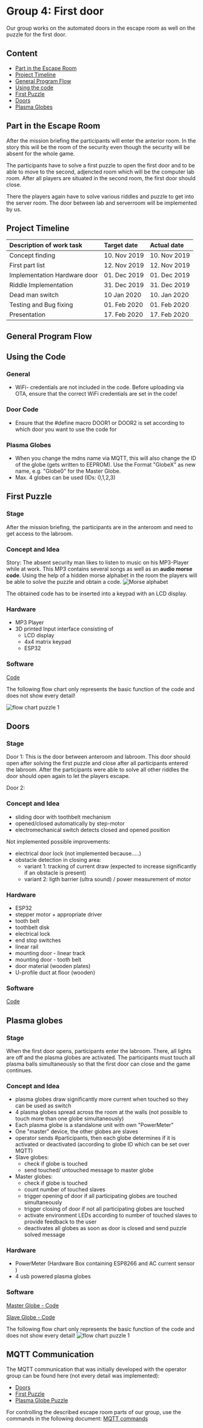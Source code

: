 # Group 4:  First door #
Our group works on the automated doors in the escape room as well on the puzzle for the first door.

## Content
* [Part in the Escape Room](#1)
* [Project Timeline](#2)
* [General Program Flow](#3)
* [Using the code](#7)
* [First Puzzle](#4)
* [Doors](#5)
* [Plasma Globes](#6)

## Part in the Escape Room <a name="1"></a>
After the mission briefing the participants will enter the anterior room.
In the story this will be the room of the security even though the security will be absent for the whole game.

The participants have to solve a first puzzle to open the first door and to be able to move to the second, adjencted room which will be the computer lab room. After all players are situated in the second room, the first door should close.

There the players again have to solve various riddles and puzzle to get into the server room. The door between lab and serverroom will be implemented by us.

## Project Timeline <a name="2"></a>
| Description of work task | Target date | Actual date|
|:--------------|:-------------|:--------------|
| Concept finding| 10. Nov 2019 |10. Nov 2019 |
| First part list| 12. Nov 2019 | 12. Nov 2019|
| Implementation Hardware door| 01. Dec 2019| 01. Dec 2019|
| Riddle Implementation| 31. Dec 2019| 31. Dec 2019| 
| Dead man switch| 10 Jan 2020 | 10. Jan 2020|
| Testing and Bug fixing| 01. Feb 2020 |  01. Feb 2020 |
| Presentation| 17. Feb 2020 | 17. Feb 2020 |

## General Program Flow <a name="3"></a>

## Using the Code <a name="7"></a>
### General
* WiFi- credentials are not included in the code. Before uploading via OTA, ensure that the correct WiFi credentials are set in the code!

### Door Code
* Ensure that the #define macro DOOR1 or DOOR2 is set according to which door you want to use the code for

### Plasma Globes
* When you change the mdns name via MQTT, this will also change the ID of the globe (gets written to EEPROM). Use the Format "GlobeX" as new name, e.g. "Globe0" for the Master Globe.
* Max. 4 globes can be used (IDs: 0,1,2,3)


## First Puzzle <a name="4"></a>
### Stage ###
After the mission briefing, the participants are in the anteroom and need to get access to the labroom.

### Concept and Idea ###
Story: The absent security man likes to listen to music on his MP3-Player while at work. This MP3 contains several songs as well as an **audio morse code**. Using the help of a hidden morse alphabet in the room the players will be able to solve the puzzle and obtain a code.
![Morse alphabet](https://www.cnc14.de/content/5-projekte/2-cnc14-projekt-die-morse-verbindung/1-pic.jpg "test")

The obtained code has to be inserted into a keypad with an LCD display.

### Hardware ###
* MP3 Player
* 3D printed Input interface consisting of 
	* LCD display
	* 4x4 matrix keypad
	* ESP32

### Software ###
[Code](https://github.com/ubilab-escape/first-door/tree/master/Final%20Code/First_Puzzle_final)

The following flow chart only represents the basic function of the code and does not show every detail!

![flow chart puzzle 1](https://github.com/ubilab-escape/first-door/blob/master/flow%20charts/First_Puzzle_flowchart.png)

## Doors <a name="5"></a>
### Stage ###
Door 1:
This is the door between anteroom and labroom. This door should open after solving the first puzzle and close after all participants entered the labroom. After the participants were able to solve all other riddles the door should open again to let the players escape.

Door 2:

### Concept and Idea ###
* sliding door with toothbelt mechanism
* opened/closed automatically by step-motor
* electromechanical switch detects closed and opened position

Not implemented possible improvements:
* electrical door lock (not implemented because.....)
* obstacle detection in closing area: 
	* variant 1: tracking of current draw (expected to increase significantly if an obstacle is present)
	* variant 2: ligth barrier (ultra sound) / power measurement of motor

### Hardware ###
* ESP32
* stepper motor + appropriate driver
* tooth belt
* toothbelt disk
* electrical lock
* end stop switches
* linear rail
* mounting door - linear track
* mounting door - tooth belt
* door material (wooden plates)
* U-profile duct at floor (wooden)

### Software
[Code](https://github.com/ubilab-escape/first-door/tree/master/Final%20Code/Door)

## Plasma globes <a name="6"></a>
### Stage ###
When the first door opens, participants enter the labroom. There, all lights are off and the plasma globes are activated. The participants must touch all plasma balls simultaneously so that the first door can close and the game continues.

### Concept and Idea ###
* plasma globes draw significantly more current when touched so they can be used as switch
* 4 plasma globes spread across the room at the walls (not possible to touch more than one globe simultaneously)
* Each plasma globe is a standalone unit with own "PowerMeter"
* One "master" device, the other globes are slaves
* operator sends #participants, then each globe determines if it is activated or deactivated (according to globe ID which can be set over MQTT)
* Slave globes:
	* check if globe is touched
	* send touched/ untouched message to master globe
* Master globes:
	* check if globe is touched
	* count number of touched slaves
	* trigger opening of door if all participating globes are touched simultaneously
	* trigger closing of door if not all participating globes are touched
	* activate environment LEDs according to number of touched slaves to provide feedback to the user
	* deactivates all globes as soon as door is closed and send puzzle solved message

### Hardware ###
* PowerMeter (Hardware Box containing ESP8266 and AC current sensor )
* 4 usb powered plasma globes

### Software ###
[Master Globe - Code](https://github.com/ubilab-escape/first-door/tree/master/Final%20Code/PowerMeter_plasma_master)

[Slave Globe - Code](https://github.com/ubilab-escape/first-door/tree/master/Final%20Code/PowerMeter_plasma_slaves)

The following flow chart only represents the basic function of the code and does not show every detail!
![flow chart puzzle 1](https://github.com/ubilab-escape/first-door/blob/master/flow%20charts/Master_globe_flowchart.png)


## MQTT Communication ##
The MQTT communication that was initially developed with the operator group can be found here (not every detail was implemented):
* [Doors](https://github.com/ubilab-escape/operator/blob/master/doc/design/group_4_door.svg "Doors")
* [First Puzzle](https://github.com/ubilab-escape/operator/blob/master/doc/design/group_4_puzzle_entrance_door.svg "First Puzzle")
* [Plasma Globe Puzzle](https://github.com/ubilab-escape/operator/blob/master/doc/design/group_4_puzzle_globes.svg "Plasma Globe Puzzle")

For controlling the described escape room parts of our group, use the commands in the following document:
[MQTT commands](https://github.com/ubilab-escape/first-door/blob/master/MQTT_publish_messages.docx "MQTT commands")